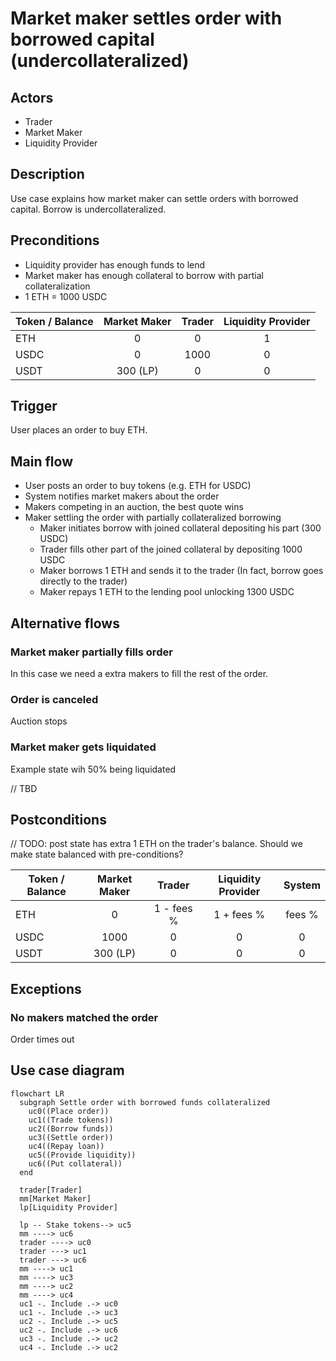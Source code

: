 # Market maker settles order with borrowed capital (undercollateralized)

## Actors
- Trader
- Market Maker
- Liquidity Provider

## Description
Use case explains how market maker can settle orders with borrowed capital.
Borrow is undercollateralized.

## Preconditions
- Liquidity provider has enough funds to lend
- Market maker has enough collateral to borrow with partial collateralization
- 1 ETH = 1000 USDC

| Token / Balance | Market Maker | Trader | Liquidity Provider |
|-----------------|:------------:|:------:|:------------------:|
| ETH             |      0       |   0    |         1          |
| USDC            |      0       |  1000  |         0          |
| USDT            |   300 (LP)   |   0    |         0          |

## Trigger
User places an order to buy ETH.

## Main flow
- User posts an order to buy tokens (e.g. ETH for USDC)
- System notifies market makers about the order
- Makers competing in an auction, the best quote wins
- Maker settling the order with partially collateralized borrowing
  - Maker initiates borrow with joined collateral depositing his part (300 USDC)
  - Trader fills other part of the joined collateral by depositing 1000 USDC
  - Maker borrows 1 ETH and sends it to the trader (In fact, borrow goes directly to the trader)
  - Maker repays 1 ETH to the lending pool unlocking 1300 USDC

## Alternative flows
### Market maker partially fills order
In this case we need a extra makers to fill the rest of the order.

### Order is canceled
Auction stops

### Market maker gets liquidated
Example state wih 50% being liquidated

// TBD


## Postconditions
// TODO: post state has extra 1 ETH on the trader's balance.
Should we make state balanced with pre-conditions?

| Token / Balance | Market Maker |   Trader   | Liquidity Provider | System |
|-----------------|:------------:|:----------:|:------------------:|:------:|
| ETH             |      0       | 1 - fees % |     1 + fees %     | fees % |
| USDC            |     1000     |     0      |         0          |   0    |
| USDT            |   300 (LP)   |     0      |         0          |   0    |

## Exceptions

### No makers matched the order
Order times out

## Use case diagram

```mermaid
flowchart LR
  subgraph Settle order with borrowed funds collateralized
    uc0((Place order))
    uc1((Trade tokens))
    uc2((Borrow funds))
    uc3((Settle order))
    uc4((Repay loan))
    uc5((Provide liquidity))
    uc6((Put collateral))
  end

  trader[Trader]
  mm[Market Maker]
  lp[Liquidity Provider]

  lp -- Stake tokens--> uc5
  mm ----> uc6
  trader ----> uc0
  trader ---> uc1
  trader ---> uc6
  mm ----> uc1
  mm ----> uc3
  mm ----> uc2
  mm ----> uc4
  uc1 -. Include .-> uc0
  uc1 -. Include .-> uc3
  uc2 -. Include .-> uc5
  uc2 -. Include .-> uc6
  uc3 -. Include .-> uc2
  uc4 -. Include .-> uc2
```


